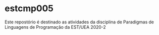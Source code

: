 # estcmp005
Este repostório é destinado as atividades da disciplina de Paradigmas de Linguagens de Programação da EST/UEA 2020-2
